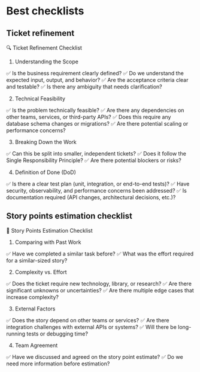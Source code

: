 # Best checklists

## Ticket refinement

🔍 Ticket Refinement Checklist

1. Understanding the Scope

✅ Is the business requirement clearly defined?
✅ Do we understand the expected input, output, and behavior?
✅ Are the acceptance criteria clear and testable?
✅ Is there any ambiguity that needs clarification?

2. Technical Feasibility

✅ Is the problem technically feasible?
✅ Are there any dependencies on other teams, services, or third-party APIs?
✅ Does this require any database schema changes or migrations?
✅ Are there potential scaling or performance concerns?

3. Breaking Down the Work

✅ Can this be split into smaller, independent tickets?
✅ Does it follow the Single Responsibility Principle?
✅ Are there potential blockers or risks?

4. Definition of Done (DoD)

✅ Is there a clear test plan (unit, integration, or end-to-end tests)?
✅ Have security, observability, and performance concerns been addressed?
✅ Is documentation required (API changes, architectural decisions, etc.)?

## Story points estimation checklist

🧮 Story Points Estimation Checklist

1. Comparing with Past Work

✅ Have we completed a similar task before?
✅ What was the effort required for a similar-sized story?

2. Complexity vs. Effort

✅ Does the ticket require new technology, library, or research?
✅ Are there significant unknowns or uncertainties?
✅ Are there multiple edge cases that increase complexity?

3. External Factors

✅ Does the story depend on other teams or services?
✅ Are there integration challenges with external APIs or systems?
✅ Will there be long-running tests or debugging time?

4. Team Agreement

✅ Have we discussed and agreed on the story point estimate?
✅ Do we need more information before estimation?

